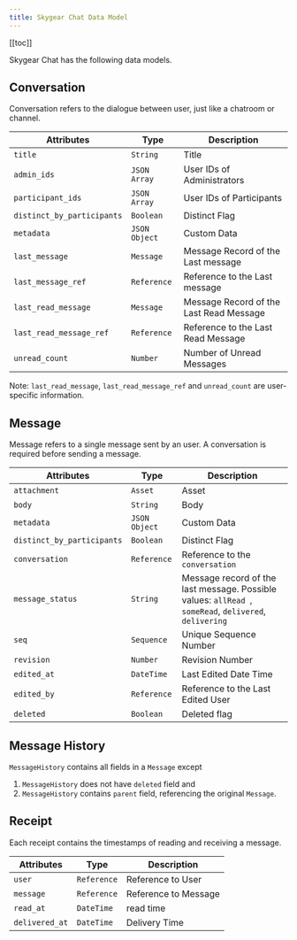 ```yaml
---
title: Skygear Chat Data Model
---
```


[[toc]]

Skygear Chat has the following data models.

## Conversation
Conversation refers to the dialogue between user, just like a chatroom or channel. 

| Attributes  | Type             | Description  |
| ------ | ------------------- | ------------ |
| `title`  | <code>String</code> | Title|
| `admin_ids` | <code>JSON Array</code> | User IDs of Administrators |
| `participant_ids` | <code>JSON Array</code> | User IDs of Participants |
| `distinct_by_participants` | <code>Boolean</code> | Distinct Flag |
| `metadata` | <code>JSON Object</code> | Custom Data |
| `last_message` | <code>Message</code> | Message Record of the Last message|
| `last_message_ref` | <code>Reference</code> | Reference to the Last message|
| `last_read_message` | <code>Message</code> | Message Record of the Last Read Message|
| `last_read_message_ref` | <code>Reference</code> | Reference to the Last Read Message|
| `unread_count` | <code>Number</code> | Number of Unread Messages|

Note: `last_read_message`, `last_read_message_ref` and `unread_count`  are user-specific information.

## Message
Message refers to a single message sent by an user. A conversation is required before sending a message.

| Attributes  | Type             | Description  |
| ------ | ------------------- | ------------ |
| `attachment`  | <code>Asset</code> | Asset|
| `body` | <code>String</code> | Body |
| `metadata` | <code>JSON Object</code> | Custom Data |
| `distinct_by_participants` | <code>Boolean</code> | Distinct Flag |
| `conversation` | <code>Reference</code> | Reference to the `conversation` |
| `message_status` | <code>String</code> | Message record of the last message. Possible values: `allRead `, `someRead`, `delivered`, `delivering`|
| `seq` | <code>Sequence</code> | Unique Sequence Number|
| `revision` | <code>Number</code> | Revision Number|
| `edited_at` | <code>DateTime</code> | Last Edited Date Time|
| `edited_by` | <code>Reference</code> | Reference to the Last Edited User|
| `deleted` | <code>Boolean</code> | Deleted flag|


## Message History
`MessageHistory` contains all fields in a `Message` except

1. `MessageHistory` does not have `deleted` field and
2. `MessageHistory` contains `parent` field, referencing the original `Message`.

## Receipt
Each receipt contains the timestamps of reading and receiving a message.


| Attributes  | Type             | Description  |
| ------ | ------------------- | ------------ |
| `user`  | <code>Reference</code> | Reference to User|
| `message` | <code>Reference</code> | Reference to Message |
| `read_at` | <code>DateTime</code> | read time |
| `delivered_at` | <code>DateTime</code> | Delivery Time |
